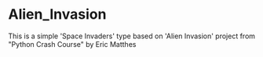 # Alien_Invasion
This is a simple 'Space Invaders' type based on 'Alien Invasion' project from "Python Crash Course" by Eric Matthes

